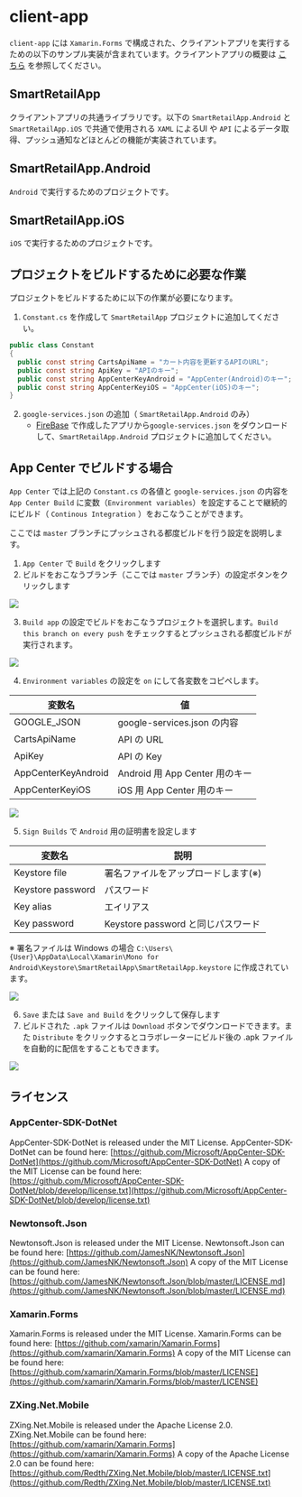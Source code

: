 # client-app

`client-app` には `Xamarin.Forms` で構成された、クライアントアプリを実行するための以下のサンプル実装が含まれています。クライアントアプリの概要は [こちら](../../docs/client-app.md) を参照してください。

## SmartRetailApp

クライアントアプリの共通ライブラリです。以下の `SmartRetailApp.Android` と `SmartRetailApp.iOS` で共通で使用される `XAML` によるUI や `API` によるデータ取得、プッシュ通知などほとんどの機能が実装されています。

## SmartRetailApp.Android

`Android` で実行するためのプロジェクトです。

## SmartRetailApp.iOS

`iOS` で実行するためのプロジェクトです。

## プロジェクトをビルドするために必要な作業
プロジェクトをビルドするために以下の作業が必要になります。
1. `Constant.cs` を作成して `SmartRetailApp` プロジェクトに追加してください。

```c#
public class Constant
{
  public const string CartsApiName = "カート内容を更新するAPIのURL";
  public const string ApiKey = "APIのキー";
  public const string AppCenterKeyAndroid = "AppCenter(Android)のキー";
  public const string AppCenterKeyiOS = "AppCenter(iOS)のキー";
}
```

2. `google-services.json` の追加（ `SmartRetailApp.Android` のみ）
   - [FireBase](https://console.firebase.google.com/) で作成したアプリから`google-services.json` をダウンロードして、`SmartRetailApp.Android` プロジェクトに追加してください。

## App Center でビルドする場合
`App Center` では上記の `Constant.cs` の各値と `google-services.json` の内容を `App Center Build` に変数（`Environment variables`）を設定することで継続的にビルド（ `Continous Integration` ）をおこなうことができます。

ここでは `master` ブランチにプッシュされる都度ビルドを行う設定を説明します。

1. `App Center` で `Build` をクリックします
2. ビルドをおこなうブランチ（ここでは `master` ブランチ）の設定ボタンをクリックします

![](images/client-app-02.png)

3. `Build app` の設定でビルドをおこなうプロジェクトを選択します。`Build this branch on every push` をチェックするとプッシュされる都度ビルドが実行されます。

![](images/client-app-03.png)

4. `Environment variables` の設定を `on` にして各変数をコピペします。

|  変数名  |  値  |
| ---- | ---- |
|  GOOGLE_JSON  |  google-services.json の内容  |
|  CartsApiName  |  API の URL  |
|  ApiKey  |  API の Key  |
|  AppCenterKeyAndroid  |  Android 用 App Center 用のキー  |
|  AppCenterKeyiOS  |  iOS 用 App Center 用のキー  |

![](images/client-app-01.png)

5. `Sign Builds` で `Android` 用の証明書を設定します

|  変数名  |  説明  |
| ---- | ---- |
|  Keystore file  |  署名ファイルをアップロードします(※)  |
|  Keystore password  |  パスワード  |
|  Key alias  |  エイリアス  |
|  Key password  |  Keystore password と同じパスワード  |

※ 署名ファイルは Windows の場合 `C:\Users\{User}\AppData\Local\Xamarin\Mono for Android\Keystore\SmartRetailApp\SmartRetailApp.keystore` に作成されています。

![](images/client-app-04.png)

6. `Save` または `Save and Build` をクリックして保存します
7. ビルドされた `.apk` ファイルは `Download` ボタンでダウンロードできます。また `Distribute` をクリックするとコラボレーターにビルド後の .apk ファイルを自動的に配信をすることもできます。

![](images/client-app-05.png)


## ライセンス

### AppCenter-SDK-DotNet
AppCenter-SDK-DotNet is released under the MIT License.
AppCenter-SDK-DotNet can be found here: [https://github.com/Microsoft/AppCenter-SDK-DotNet](https://github.com/Microsoft/AppCenter-SDK-DotNet)
A copy of the MIT License can be found here: [https://github.com/Microsoft/AppCenter-SDK-DotNet/blob/develop/license.txt](https://github.com/Microsoft/AppCenter-SDK-DotNet/blob/develop/license.txt)

### Newtonsoft.Json
Newtonsoft.Json is released under the MIT License.
Newtonsoft.Json can be found here: [https://github.com/JamesNK/Newtonsoft.Json](https://github.com/JamesNK/Newtonsoft.Json)
A copy of the MIT License can be found here: [https://github.com/JamesNK/Newtonsoft.Json/blob/master/LICENSE.md](https://github.com/JamesNK/Newtonsoft.Json/blob/master/LICENSE.md)

### Xamarin.Forms
Xamarin.Forms is released under the MIT License.
Xamarin.Forms can be found here: [https://github.com/xamarin/Xamarin.Forms](https://github.com/xamarin/Xamarin.Forms)
A copy of the MIT License can be found here: [https://github.com/xamarin/Xamarin.Forms/blob/master/LICENSE](https://github.com/xamarin/Xamarin.Forms/blob/master/LICENSE)


### ZXing.Net.Mobile
ZXing.Net.Mobile is released under the Apache License 2.0.
ZXing.Net.Mobile can be found here: [https://github.com/xamarin/Xamarin.Forms](https://github.com/xamarin/Xamarin.Forms)
A copy of the Apache License 2.0 can be found here: [https://github.com/Redth/ZXing.Net.Mobile/blob/master/LICENSE.txt](https://github.com/Redth/ZXing.Net.Mobile/blob/master/LICENSE.txt)
